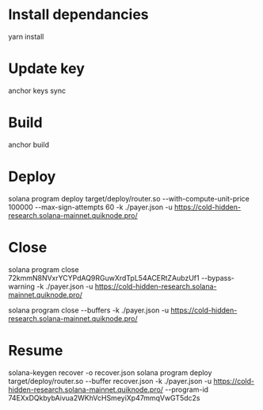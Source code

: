 # Install dependancies
yarn install

# Update key
anchor keys sync

# Build
anchor build

# Deploy
solana program deploy target/deploy/router.so --with-compute-unit-price 100000 --max-sign-attempts 60 -k ./payer.json -u https://cold-hidden-research.solana-mainnet.quiknode.pro/

# Close 
solana program close 72kmmN8NVxrYCYPdAQ9RGuwXrdTpL54ACERtZAubzUf1 --bypass-warning -k ./payer.json -u https://cold-hidden-research.solana-mainnet.quiknode.pro/

solana program close --buffers -k ./payer.json -u https://cold-hidden-research.solana-mainnet.quiknode.pro/

# Resume
solana-keygen recover -o recover.json
solana program deploy target/deploy/router.so --buffer recover.json -k ./payer.json -u https://cold-hidden-research.solana-mainnet.quiknode.pro/ --program-id 74EXxDQkbybAivua2WKhVcHSmeyiXp47mmqVwGT5dc2s